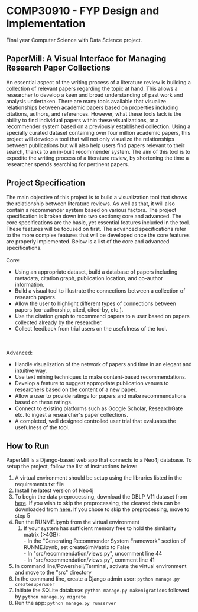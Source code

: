 # COMP30910 - FYP Design and Implementation
Final year Computer Science with Data Science project.

## PaperMill: A Visual Interface for Managing Research Paper Collections
An essential aspect of the writing process of a literature review is building a collection of relevant papers regarding the topic at hand. This allows a researcher to develop a keen and broad understanding of past work and analysis undertaken. There are many tools available that visualize relationships between academic papers based on properties including citations, authors, and references. However, what these tools lack is the ability to find individual papers within these visualizations, or a recommender system based on a previously established collection.  Using a specially curated dataset containing over four million academic papers, this project will develop a tool that will not only visualize the relationships between publications but will also help users find papers relevant to their search, thanks to an in-built recommender system. The aim of this tool is to expedite the writing process of a literature review, by shortening the time a researcher spends searching for pertinent papers.

## Project Specification
The main objective of this project is to build a visualization tool that shows the relationship between literature reviews. As well as that, it will also contain a recommender system based on various factors. The project specification is broken down into two sections; core and advanced. The core specifications are the basic, yet essential features included in the tool. These features will be focused on first. The advanced specifications refer to the more complex features that will be developed once the core features are properly implemented. Below is a list of the core and advanced specifications.
<br><br>Core:
* Using an appropriate dataset, build a database of papers including metadata, citation graph, publication location, and co-author information.
* Build a visual tool to illustrate the connections between a collection of research papers.
* Allow the user to highlight different types of connections between papers (co-authorship, cited, cited-by, etc.).
* Use the citation graph to recommend papers to a user based on papers collected already by the researcher.
* Collect feedback from trial users on the usefulness of the tool. 

<br><br>Advanced:
* Handle visualization of the network of papers and time in an elegant and intuitive way.
* Use text mining techniques to make content-based recommendations.
* Develop a feature to suggest appropriate publication venues to researchers based on the content of a new paper.
* Allow a user to provide ratings for papers and make recommendations based on these ratings.
* Connect to existing platforms such as Google Scholar, ResearchGate etc. to ingest a researcher's paper collections.
* A completed, well designed controlled user trial that evaluates the usefulness of the tool.

## How to Run
PaperMill is a Django-based web app that connects to a Neo4j database. To setup the project, follow the list of instructions below: <br>
1. A virtual environment should be setup using the libraries listed in the requirements.txt file
2. Install he latest version of Neo4j
3. To begin the data preprocessing, download the DBLP_V11 dataset from [here](https://lfs.aminer.cn/misc/dblp.v11.zip). If you wish to skip the preprocessing, the cleaned data can be downloaded from [here](https://drive.google.com/drive/folders/1tKbVttaWletlF1uTqj_dvNqc9cn2eNWl). If you chose to skip the preprocessing, move to step 5
4. Run the RUNME.ipynb from the virtual environment
    1. If your system has sufficient memory free to hold the similarity matrix (>4GB):
    <br>- In the "Generating Recommender System Framework" section of RUNME.ipynb, set createSimMatrix to False
    <br>- In "src/recommendation/views.py", uncomment line 44
    <br>- In "src/recommendation/views.py", comment line 41
5. In command line/Powershell/Terminal, activate the virtual environment and move to the "src" directory
6. In the command line, create a Django admin user: `python manage.py createsuperuser`
7. Initiate the SQLite database: `python manage.py makemigrations` followed by `python manage.py migrate`
8. Run the app: `python manage.py runserver`
